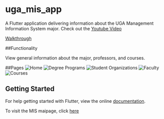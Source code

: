 # uga_mis_app

A Flutter application delivering information about the UGA Management Information System major.
Check out the [Youtube Video](https://www.youtube.com/watch?v=19AlyMmH1dQ&feature=youtu.be)

[Walkthrough](https://i.imgur.com/SiasWQy.mp4)

##Functionality

View general information about the major, professors, and courses.

##Pages
![Home](https://i.imgur.com/lV9VeXQ.png)
![Degree Programs](https://i.imgur.com/f5JXbjq.png)
![Student Organizations](https://i.imgur.com/g8Mit00.png)
![Faculty](https://i.imgur.com/D8C5E6B.png)
![Courses](https://i.imgur.com/kUdDNe7.png)

## Getting Started

For help getting started with Flutter, view the online
[documentation](https://flutter.io/).

To visit the MIS maipage, click [here](https://http://www.terry.uga.edu/academics/offices/management-information-systems)
